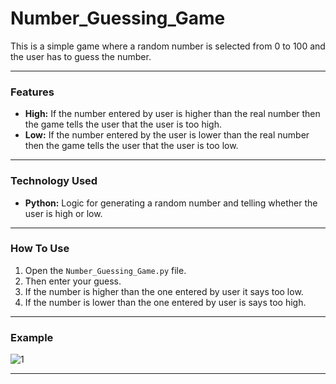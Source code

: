 # **Number_Guessing_Game**

This is a simple game where a random number is selected from 0 to 100 and the user has to guess the number. 

---

### **Features**

  - **High:** If the number entered by user is higher than the real number then the game tells the user that the user is too high.
  - **Low:** If the number entered by the user is lower than the real number then the game tells the user that the user is too low.

---

### **Technology Used**

  - **Python:** Logic for generating a random number and telling whether the user is high or low.

---

### **How To Use**

  1. Open the ```Number_Guessing_Game.py``` file.
  2. Then enter your guess.
  3. If the number is higher than the one entered by user it says too low.
  4. If the number is lower than the one entered by user is says too high.

---

### **Example**

![1](https://github.com/user-attachments/assets/da938ddf-1a19-4917-89fc-395015303c0a)

---
